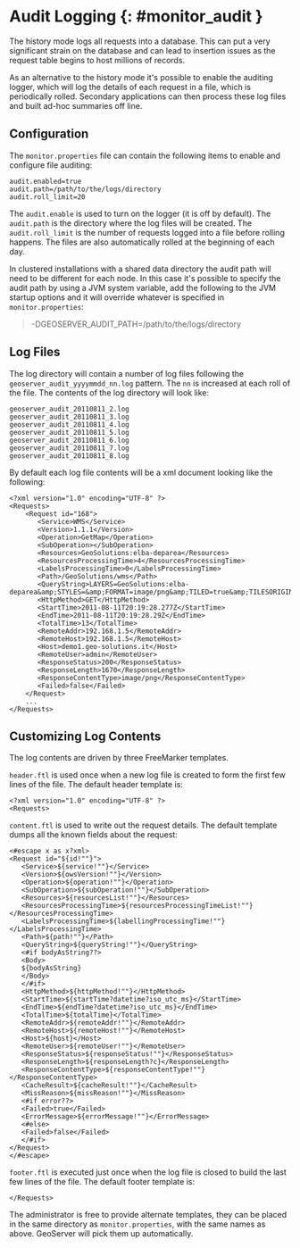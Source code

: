 # Audit Logging {: #monitor_audit }

The history mode logs all requests into a database. This can put a very significant strain on the database and can lead to insertion issues as the request table begins to host millions of records.

As an alternative to the history mode it's possible to enable the auditing logger, which will log the details of each request in a file, which is periodically rolled. Secondary applications can then process these log files and built ad-hoc summaries off line.

## Configuration

The `monitor.properties` file can contain the following items to enable and configure file auditing:

    audit.enabled=true
    audit.path=/path/to/the/logs/directory
    audit.roll_limit=20

The `audit.enable` is used to turn on the logger (it is off by default). The `audit.path` is the directory where the log files will be created. The `audit.roll_limit` is the number of requests logged into a file before rolling happens. The files are also automatically rolled at the beginning of each day.

In clustered installations with a shared data directory the audit path will need to be different for each node. In this case it's possible to specify the audit path by using a JVM system variable, add the following to the JVM startup options and it will override whatever is specified in `monitor.properties`:

> -DGEOSERVER_AUDIT_PATH=/path/to/the/logs/directory

## Log Files

The log directory will contain a number of log files following the `geoserver_audit_yyyymmdd_nn.log` pattern. The `nn` is increased at each roll of the file. The contents of the log directory will look like:

    geoserver_audit_20110811_2.log
    geoserver_audit_20110811_3.log
    geoserver_audit_20110811_4.log
    geoserver_audit_20110811_5.log
    geoserver_audit_20110811_6.log
    geoserver_audit_20110811_7.log
    geoserver_audit_20110811_8.log

By default each log file contents will be a xml document looking like the following:

    <?xml version="1.0" encoding="UTF-8" ?>
    <Requests>
        <Request id="168">
           <Service>WMS</Service> 
           <Version>1.1.1</Version>
           <Operation>GetMap</Operation> 
           <SubOperation></SubOperation>
           <Resources>GeoSolutions:elba-deparea</Resources>
           <ResourcesProcessingTime>4</ResourcesProcessingTime>
           <LabelsProcessingTime>0</LabelsProcessingTime>
           <Path>/GeoSolutions/wms</Path>
           <QueryString>LAYERS=GeoSolutions:elba-deparea&amp;STYLES=&amp;FORMAT=image/png&amp;TILED=true&amp;TILESORIGIN=9.916,42.312&amp;SERVICE=WMS&amp;VERSION=1.1.1&amp;REQUEST=GetMap&amp;EXCEPTIONS=application/vnd.ogc.se_inimage&amp;SRS=EPSG:4326&amp;BBOX=9.58375,42.64425,9.916,42.9765&amp;WIDTH=256&amp;HEIGHT=256</QueryString>
           <HttpMethod>GET</HttpMethod>
           <StartTime>2011-08-11T20:19:28.277Z</StartTime> 
           <EndTime>2011-08-11T20:19:28.29Z</EndTime>
           <TotalTime>13</TotalTime> 
           <RemoteAddr>192.168.1.5</RemoteAddr>
           <RemoteHost>192.168.1.5</RemoteHost>
           <Host>demo1.geo-solutions.it</Host> 
           <RemoteUser>admin</RemoteUser>
           <ResponseStatus>200</ResponseStatus>
           <ResponseLength>1670</ResponseLength>
           <ResponseContentType>image/png</ResponseContentType>
           <Failed>false</Failed>
        </Request>
        ...
    </Requests>

## Customizing Log Contents

The log contents are driven by three FreeMarker templates.

`header.ftl` is used once when a new log file is created to form the first few lines of the file. The default header template is:

    <?xml version="1.0" encoding="UTF-8" ?>
    <Requests>

`content.ftl` is used to write out the request details. The default template dumps all the known fields about the request:

    <#escape x as x?xml>
    <Request id="${id!""}">
       <Service>${service!""}</Service> 
       <Version>${owsVersion!""}</Version>
       <Operation>${operation!""}</Operation> 
       <SubOperation>${subOperation!""}</SubOperation>
       <Resources>${resourcesList!""}</Resources>
       <ResourcesProcessingTime>${resourcesProcessingTimeList!""}</ResourcesProcessingTime>
       <LabelsProcessingTime>${labellingProcessingTime!""}</LabelsProcessingTime>
       <Path>${path!""}</Path>
       <QueryString>${queryString!""}</QueryString>
       <#if bodyAsString??>
       <Body>
       ${bodyAsString}
       </Body>
       </#if>
       <HttpMethod>${httpMethod!""}</HttpMethod>
       <StartTime>${startTime?datetime?iso_utc_ms}</StartTime> 
       <EndTime>${endTime?datetime?iso_utc_ms}</EndTime>
       <TotalTime>${totalTime}</TotalTime> 
       <RemoteAddr>${remoteAddr!""}</RemoteAddr>
       <RemoteHost>${remoteHost!""}</RemoteHost>
       <Host>${host}</Host> 
       <RemoteUser>${remoteUser!""}</RemoteUser>
       <ResponseStatus>${responseStatus!""}</ResponseStatus>
       <ResponseLength>${responseLength?c}</ResponseLength>
       <ResponseContentType>${responseContentType!""}</ResponseContentType>
       <CacheResult>${cacheResult!""}</CacheResult>
       <MissReason>${missReason!""}</MissReason>
       <#if error??>
       <Failed>true</Failed>
       <ErrorMessage>${errorMessage!""}</ErrorMessage>
       <#else>
       <Failed>false</Failed>
       </#if>
    </Request>
    </#escape>

`footer.ftl` is executed just once when the log file is closed to build the last few lines of the file. The default footer template is:

    </Requests>

The administrator is free to provide alternate templates, they can be placed in the same directory as `monitor.properties`, with the same names as above. GeoServer will pick them up automatically.
